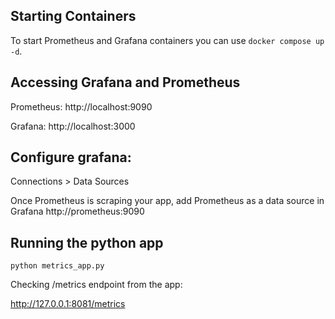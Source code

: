 ## Starting Containers

To start Prometheus and Grafana containers you can use `docker compose up -d`. 

## Accessing Grafana and Prometheus

Prometheus:
http://localhost:9090


Grafana:
http://localhost:3000

## Configure grafana: 
Connections > Data Sources

Once Prometheus is scraping your app, add Prometheus as a data source in Grafana
http://prometheus:9090


## Running the python app

`python metrics_app.py`

Checking /metrics endpoint from the app:

http://127.0.0.1:8081/metrics


